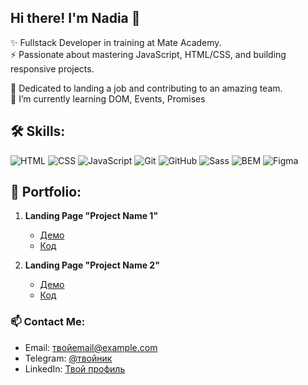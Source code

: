 ## Hi there! I'm Nadia 👋
✨ Fullstack Developer in training at Mate Academy.<br>
⚡ Passionate about mastering JavaScript, HTML/CSS, and building responsive projects.

🤩 Dedicated to landing a job and contributing to an amazing team.<br>
🌱 I’m currently learning DOM, Events, Promises

## 🛠️ Skills:

![HTML](https://img.shields.io/badge/HTML-Flexbox%2C%20Grid-orange?style=for-the-badge&logo=html5&logoColor=white)
![CSS](https://img.shields.io/badge/CSS-Adaptive%20Design%2C%20Animation%2C%20Transformation-blue?style=for-the-badge&logo=css3&logoColor=white)
![JavaScript](https://img.shields.io/badge/JavaScript-ES6%2B%2C%20DOM-yellow?style=for-the-badge&logo=javascript&logoColor=black)
![Git](https://img.shields.io/badge/Git-Version%20Control-red?style=for-the-badge&logo=git&logoColor=white)
![GitHub](https://img.shields.io/badge/GitHub-Repository-black?style=for-the-badge&logo=github&logoColor=white)
![Sass](https://img.shields.io/badge/Sass-CSS%20Preprocessor-pink?style=for-the-badge&logo=sass&logoColor=white)
![BEM](https://img.shields.io/badge/BEM-CSS%20Methodology-green?style=for-the-badge&logo=css3&logoColor=white)
![Figma](https://img.shields.io/badge/Figma-Design%20Tool-blueviolet?style=for-the-badge&logo=figma&logoColor=white)



## 📂 Portfolio:
1. **Landing Page "Project Name 1"**  
   - [Демо](https://example1.vercel.app)  
   - [Код](https://github.com/твойник/landing-portfolio-1)  

2. **Landing Page "Project Name 2"**  
   - [Демо](https://example2.vercel.app)  
   - [Код](https://github.com/твойник/landing-portfolio-2)
  
### 📫 Contact Me:
- Email: твойemail@example.com  
- Telegram: [@твойник](https://t.me/твойник)  
- LinkedIn: [Твой профиль](https://linkedin.com/in/твойпрофиль)

<!--
**NadiiaBulmak/NadiiaBulmak** is a ✨ _special_ ✨ repository because its `README.md` (this file) appears on your GitHub profile.

Here are some ideas to get you started:

- 🔭 I’m currently working on ...
- 🌱 I’m currently learning ...
- 👯 I’m looking to collaborate on ...
- 🤔 I’m looking for help with ...
- 💬 Ask me about ...
- 📫 How to reach me: ...
- 😄 Pronouns: ...
- ⚡ Fun fact: ...
-->

